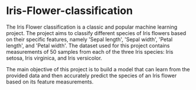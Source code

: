 # Iris-Flower-classification
The Iris Flower classification is a classic and popular machine learning project. The project aims to classify different species of Iris flowers based on their specific features, namely 'Sepal length', 'Sepal width', 'Petal length', and 'Petal width'. The dataset used for this project contains measurements of 50 samples from each of the three Iris species: Iris setosa, Iris virginica, and Iris versicolor.

The main objective of this project is to build a model that can learn from the provided data and then accurately predict the species of an Iris flower based on its feature measurements.
